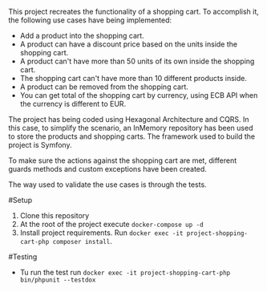 This project recreates the functionality of a shopping cart. To accomplish it, the following use cases have being implemented:  
* Add a product into the shopping cart.
* A product can have a discount price based on the units inside the shopping cart.
* A product can't have more than 50 units of its own inside the shopping cart.
* The shopping cart can't have more than 10 different products inside.
* A product can be removed from the shopping cart.
* You can get total of the shopping cart by currency, using ECB API when the currency is different to EUR.

The project has being coded using Hexagonal Architecture and CQRS. In this case, to simplify the scenario,
an InMemory repository has been used to store the products and shopping carts. The framework used to build the project is Symfony.

To make sure the actions against the shopping cart are met, different guards methods and custom exceptions have been created.  

The way used to validate the use cases is through the tests.

#Setup
1. Clone this repository
2. At the root of the project execute `docker-compose up -d`
3. Install project requirements. Run `docker exec -it project-shopping-cart-php composer install`.

 #Testing
 * Tu run the test run `docker exec -it project-shopping-cart-php bin/phpunit --testdox`
